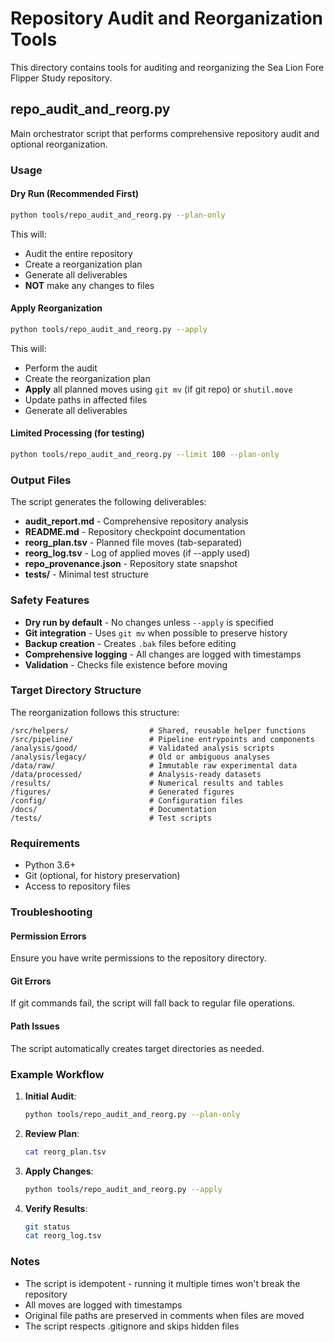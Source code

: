 # Repository Audit and Reorganization Tools

This directory contains tools for auditing and reorganizing the Sea Lion Fore Flipper Study repository.

## repo_audit_and_reorg.py

Main orchestrator script that performs comprehensive repository audit and optional reorganization.

### Usage

#### Dry Run (Recommended First)
```bash
python tools/repo_audit_and_reorg.py --plan-only
```

This will:
- Audit the entire repository
- Create a reorganization plan
- Generate all deliverables
- **NOT** make any changes to files

#### Apply Reorganization
```bash
python tools/repo_audit_and_reorg.py --apply
```

This will:
- Perform the audit
- Create the reorganization plan
- **Apply** all planned moves using `git mv` (if git repo) or `shutil.move`
- Update paths in affected files
- Generate all deliverables

#### Limited Processing (for testing)
```bash
python tools/repo_audit_and_reorg.py --limit 100 --plan-only
```

### Output Files

The script generates the following deliverables:

- **audit_report.md** - Comprehensive repository analysis
- **README.md** - Repository checkpoint documentation
- **reorg_plan.tsv** - Planned file moves (tab-separated)
- **reorg_log.tsv** - Log of applied moves (if --apply used)
- **repo_provenance.json** - Repository state snapshot
- **tests/** - Minimal test structure

### Safety Features

- **Dry run by default** - No changes unless `--apply` is specified
- **Git integration** - Uses `git mv` when possible to preserve history
- **Backup creation** - Creates `.bak` files before editing
- **Comprehensive logging** - All changes are logged with timestamps
- **Validation** - Checks file existence before moving

### Target Directory Structure

The reorganization follows this structure:

```
/src/helpers/                  # Shared, reusable helper functions
/src/pipeline/                 # Pipeline entrypoints and components
/analysis/good/                # Validated analysis scripts
/analysis/legacy/              # Old or ambiguous analyses
/data/raw/                     # Immutable raw experimental data
/data/processed/               # Analysis-ready datasets
/results/                      # Numerical results and tables
/figures/                      # Generated figures
/config/                       # Configuration files
/docs/                         # Documentation
/tests/                        # Test scripts
```

### Requirements

- Python 3.6+
- Git (optional, for history preservation)
- Access to repository files

### Troubleshooting

#### Permission Errors
Ensure you have write permissions to the repository directory.

#### Git Errors
If git commands fail, the script will fall back to regular file operations.

#### Path Issues
The script automatically creates target directories as needed.

### Example Workflow

1. **Initial Audit**:
   ```bash
   python tools/repo_audit_and_reorg.py --plan-only
   ```

2. **Review Plan**:
   ```bash
   cat reorg_plan.tsv
   ```

3. **Apply Changes**:
   ```bash
   python tools/repo_audit_and_reorg.py --apply
   ```

4. **Verify Results**:
   ```bash
   git status
   cat reorg_log.tsv
   ```

### Notes

- The script is idempotent - running it multiple times won't break the repository
- All moves are logged with timestamps
- Original file paths are preserved in comments when files are moved
- The script respects .gitignore and skips hidden files

